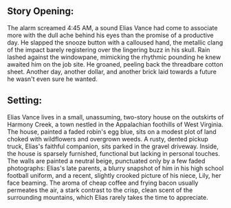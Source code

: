 ## Story Opening:

The alarm screamed 4:45 AM, a sound Elias Vance had come to associate more with the dull ache behind his eyes than the promise of a productive day. He slapped the snooze button with a calloused hand, the metallic clang of the impact barely registering over the lingering buzz in his skull. Rain lashed against the windowpane, mimicking the rhythmic pounding he knew awaited him on the job site. He groaned, peeling back the threadbare cotton sheet. Another day, another dollar, and another brick laid towards a future he wasn't even sure he wanted.

## Setting:

Elias Vance lives in a small, unassuming, two-story house on the outskirts of Harmony Creek, a town nestled in the Appalachian foothills of West Virginia. The house, painted a faded robin's egg blue, sits on a modest plot of land choked with wildflowers and overgrown weeds. A rusty, dented pickup truck, Elias's faithful companion, sits parked in the gravel driveway. Inside, the house is sparsely furnished, functional but lacking in personal touches. The walls are painted a neutral beige, punctuated only by a few faded photographs: Elias's late parents, a blurry snapshot of him in his high school football uniform, and a recent, slightly crooked picture of his niece, Lily, her face beaming. The aroma of cheap coffee and frying bacon usually permeates the air, a stark contrast to the crisp, clean scent of the surrounding mountains, which Elias rarely takes the time to appreciate.
